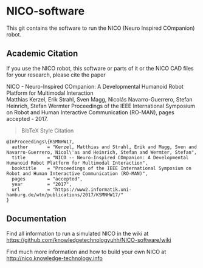# NICO-software

This git contains the software to run the NICO (Neuro Inspired COmpanion) robot.

## Academic Citation

If you use the NICO robot, this software or parts of it or the NICO CAD files for your research, please cite the paper 

NICO - Neuro-Inspired COmpanion: A Developmental Humanoid Robot Platform for Multimodal Interaction  
Matthias Kerzel, Erik Strahl, Sven Magg, Nicolás Navarro-Guerrero, Stefan Heinrich, Stefan Wermter
Proceedings of the IEEE International Symposium on Robot and Human Interactive Communication (RO-MAN), pages accepted - 2017.

> BibTeX Style Citation

```
@InProceedings\{KSMNHW17,
  author       = "Kerzel, Matthias and Strahl, Erik and Magg, Sven and Navarro-Guerrero, Nicol\'as and Heinrich, Stefan and Wermter, Stefan",
  title        = "NICO -- Neuro-Inspired COmpanion: A Developmental Humanoid Robot Platform for Multimodal Interaction",
  booktitle    = "Proceedings of the IEEE International Symposium on Robot and Human Interactive Communication (RO-MAN)",
  pages        = "accepted",
  year         = "2017",
  url          = "https://www2.informatik.uni-hamburg.de/wtm/publications/2017/KSMNHW17/"
}
```
## Documentation

Find all information to run a simulated NICO in the wiki at https://github.com/knowledgetechnologyuhh/NICO-software/wiki

Find much more information and how to build your own NICO at http://nico.knowledge-technology.info
